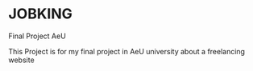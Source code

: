 # JOBKING
Final Project AeU

This Project is for my final project in AeU university about a freelancing website
